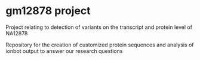 # gm12878 project
Project relating to detection of variants on the transcript and protein level of NA12878

Repository for the creation of customized protein sequences and analysis of ionbot output to answer our research questions

